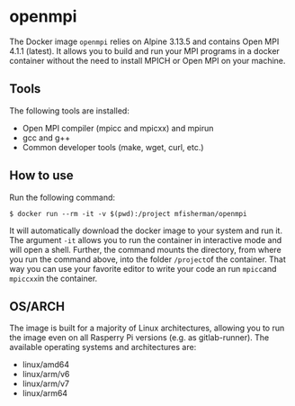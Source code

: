 # openmpi
The Docker image `openmpi` relies on Alpine 3.13.5 and contains Open MPI 4.1.1 (latest).
It allows you to build and run your MPI programs in a docker container without the need to install MPICH or Open MPI on your machine.

## Tools
The following tools are installed:
- Open MPI compiler (mpicc and mpicxx) and mpirun
- gcc and g++
- Common developer tools (make, wget, curl, etc.)

## How to use
Run the following command:
```
$ docker run --rm -it -v $(pwd):/project mfisherman/openmpi
```
It will automatically download the docker image to your system and run it.
The argument `-it` allows you to run the container in interactive mode and will open a shell.
Further, the command mounts the directory, from where you run the command above, into the folder `/project`of the container.
That way you can use your favorite editor to write your code an run `mpicc`and `mpiccxx`in the container.

## OS/ARCH
The image is built for a majority of Linux architectures, allowing you to run the image even on all Rasperry Pi versions (e.g. as gitlab-runner).
The available operating systems and architectures are:

 - linux/amd64
 - linux/arm/v6
 - linux/arm/v7
 - linux/arm64


